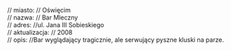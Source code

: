 
// miasto: // Oświęcim <br/>
// nazwa: // Bar Mleczny <br/>
// adres: //ul. Jana III Sobieskiego <br/>
// aktualizacja: // 2008  <br/>
// opis: //Bar wyglądający tragicznie, ale serwujący pyszne kluski na parze.  <br/>
